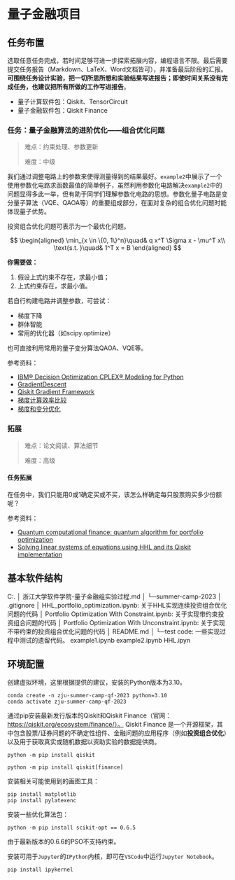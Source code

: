 # 量子金融项目

## 任务布置

选取任意任务完成，若时间足够可进一步探索拓展内容，编程语言不限。最后需要提交任务报告（Markdown、LaTeX、Word文档皆可），并准备最后阶段的汇报。**可围绕任务设计实验，把一切所思所想和实验结果写进报告；即使时间关系没有完成任务，也建议把所有所做的工作写进报告**。

- 量子计算软件包：Qiskit、TensorCircuit
- 量子金融软件包：Qiskit Finance

### 任务：量子金融算法的进阶优化——组合优化问题

> 难点：约束处理、参数更新
>
> 难度：中级

我们通过调整电路上的参数来使得测量得到的结果最好。`example2`中展示了一个使用参数化电路求函数最值的简单例子，虽然利用参数化电路解决`example2`中的问题显得多此一举，但有助于同学们理解参数化电路的思想。参数化量子电路是变分量子算法（VQE、QAOA等）的重要组成部分，在面对复杂的组合优化问题时能体现量子优势。

投资组合优化问题可表示为一个最优化问题。

$$
\begin{aligned}
\min_{x \in \{0, 1\}^n}\quad&  q x^T \Sigma x - \mu^T x\\
\text{s.t. }\quad& 1^T x = B
\end{aligned}
$$

**你需要做：**

1. 假设上式约束不存在，求最小值；
2. 上式约束存在，求最小值。

若自行构建电路并调整参数，可尝试：

- 梯度下降
- 群体智能
- 常用的优化器（如scipy.optimize）

也可直接利用常用的量子变分算法QAOA、VQE等。

参考资料：

- [IBM® Decision Optimization CPLEX® Modeling for Python](http://ibmdecisionoptimization.github.io/docplex-doc/)
- [GradientDescent](https://qiskit.org/documentation/stubs/qiskit.algorithms.optimizers.GradientDescent.html)
- [Qiskit Gradient Framework](https://qiskit.org/documentation/tutorials/operators/02_gradients_framework.html)
- [梯度计算效率比较](https://tensorcircuit.readthedocs.io/zh/stable/tutorials/gradient_benchmark_cn.html)
- [梯度和变分优化](https://tensorcircuit.readthedocs.io/zh/stable/tutorials/gradient_benchmark_cn.html)

### 拓展

> 难点：论文阅读、算法细节
>
> 难度：高级

#### 任务拓展

在任务中，我们只能用0或1确定买或不买，该怎么样确定每只股票购买多少份额呢？

参考资料：

- [Quantum computational finance: quantum algorithm for portfolio optimization](https://arxiv.org/abs/1811.03975)
- [Solving linear systems of equations using HHL and its Qiskit implementation](https://learn.qiskit.org/course/ch-applications/solving-linear-systems-of-equations-using-hhl-and-its-qiskit-implementation)

## 基本软件结构

C:.
│  浙江大学软件学院-量子金融组实验过程.md
│
└─summer-camp-2023
    │  .gitignore
    │  HHL_portfolio_optimization.ipynb: 关于HHL实现连续投资组合优化问题的代码
    │  Portfolio Optimization With Constraint.ipynb: 关于实现带约束投资组合问题的代码
    │  Portfolio Optimization With Unconstraint.ipynb: 关于实现不带约束的投资组合优化问题的代码
    │  README.md
    │
    └─test code: 一些实现过程中测试的遗留代码。
            example1.ipynb
            example2.ipynb
            HHL.ipyn

## 环境配置

创建虚拟环境，这里根据提供的建议，安装的Python版本为3.10。
```shell
conda create -n zju-summer-camp-qf-2023 python=3.10
conda activate zju-summer-camp-qf-2023
```

通过pip安装最新发行版本的Qiskit和Qiskit Finance（官网：https://qiskit.org/ecosystem/finance/）。
Qiskit Finance 是一个开源框架，其中包含股票/证券问题的不确定性组件、金融问题的应用程序（例如**投资组合优化**）以及用于获取真实或随机数据以资助实验的数据提供商。
```shell
python -m pip install qiskit

python -m pip install qiskit[finance]
```

安装相关可能使用到的画图工具：

```shell
pip install matplotlib
pip install pylatexenc
```

安装一些优化算法包：

```shell
python -m pip install scikit-opt == 0.6.5

```
由于最新版本的0.6.6的PSO不支持约束。

安装可用于`Jupyter`的`IPython`内核，即可在`VSCode`中运行`Jupyter Notebook`。

```shell
pip install ipykernel
```




